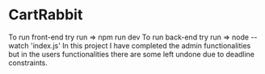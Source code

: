 # CartRabbit
To run front-end try run => npm run dev
To run back-end try run => node --watch 'index.js'
In this project I have completed the admin functionalities but in the users functionalities there are some left undone due to deadline constraints.
